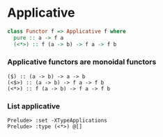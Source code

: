 # Applicative


```haskell
class Functor f => Applicative f where
  pure :: a -> f a
  (<*>) :: f (a -> b) -> f a -> f b
```

### Applicative functors are monoidal functors
```
($) :: (a -> b) -> a -> b
(<$>) :: (a -> b) -> f a -> f b
(<*>) :: f (a -> b) -> f a -> f b
```


### List applicative
```
Prelude> :set -XTypeApplications
Prelude> :type (<*>) @[]
```
